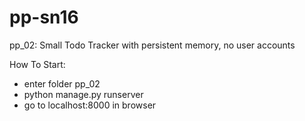 # pp-sn16

pp_02: Small Todo Tracker with persistent memory, no user accounts

How To Start:
- enter folder pp_02
- python manage.py runserver
- go to localhost:8000 in browser 

